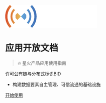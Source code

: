<!-- _coverpage.md -->
![logo](logo.png)
# 应用开放文档 

> :fire: 星火产品应用使用指南

 许可公有链与分布式标识BID
- 构建数据要素自主管理、可信流通的基础设施



[开始使用](/README.md)
